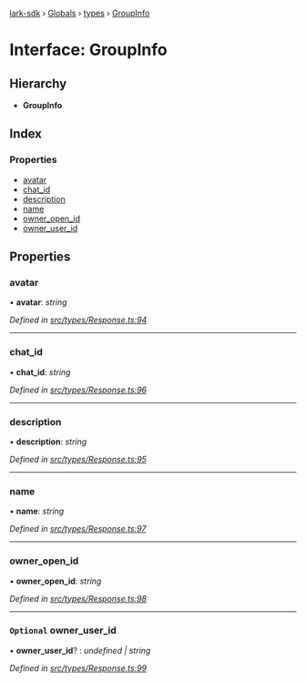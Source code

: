 [lark-sdk](../README.md) › [Globals](../globals.md) › [types](../modules/types.md) › [GroupInfo](types.groupinfo.md)

# Interface: GroupInfo

## Hierarchy

* **GroupInfo**

## Index

### Properties

* [avatar](types.groupinfo.md#avatar)
* [chat_id](types.groupinfo.md#chat_id)
* [description](types.groupinfo.md#description)
* [name](types.groupinfo.md#name)
* [owner_open_id](types.groupinfo.md#owner_open_id)
* [owner_user_id](types.groupinfo.md#optional-owner_user_id)

## Properties

###  avatar

• **avatar**: *string*

*Defined in [src/types/Response.ts:94](https://github.com/TbhT/lark-sdk/blob/e3605bb/src/types/Response.ts#L94)*

___

###  chat_id

• **chat_id**: *string*

*Defined in [src/types/Response.ts:96](https://github.com/TbhT/lark-sdk/blob/e3605bb/src/types/Response.ts#L96)*

___

###  description

• **description**: *string*

*Defined in [src/types/Response.ts:95](https://github.com/TbhT/lark-sdk/blob/e3605bb/src/types/Response.ts#L95)*

___

###  name

• **name**: *string*

*Defined in [src/types/Response.ts:97](https://github.com/TbhT/lark-sdk/blob/e3605bb/src/types/Response.ts#L97)*

___

###  owner_open_id

• **owner_open_id**: *string*

*Defined in [src/types/Response.ts:98](https://github.com/TbhT/lark-sdk/blob/e3605bb/src/types/Response.ts#L98)*

___

### `Optional` owner_user_id

• **owner_user_id**? : *undefined | string*

*Defined in [src/types/Response.ts:99](https://github.com/TbhT/lark-sdk/blob/e3605bb/src/types/Response.ts#L99)*
